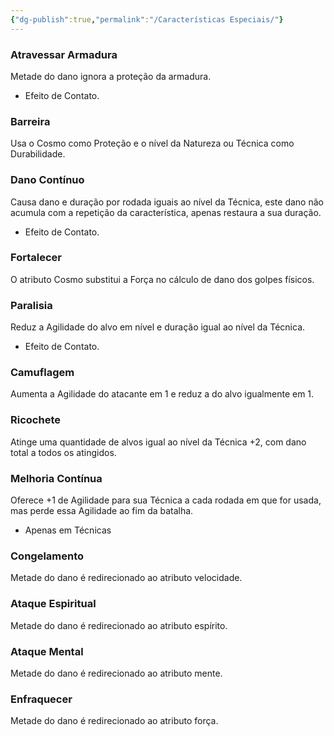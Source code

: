 ```yaml
---
{"dg-publish":true,"permalink":"/Características Especiais/"}
---
```


### Atravessar Armadura

Metade do dano ignora a proteção da armadura.

* Efeito de Contato.

### Barreira

Usa o Cosmo como Proteção e o nível da Natureza ou Técnica como Durabilidade.


### Dano Contínuo

Causa dano e duração por rodada iguais ao nível da Técnica, este dano não acumula com a repetição da característica, apenas restaura a sua duração.

* Efeito de Contato.

### Fortalecer

O atributo Cosmo substitui a Força no cálculo de dano dos golpes físicos.


### Paralisia

Reduz a Agilidade do alvo em nível e duração igual ao nível da Técnica.

* Efeito de Contato.

### Camuflagem

Aumenta a Agilidade do atacante em 1 e reduz a do alvo igualmente em 1.


### Ricochete

Atinge uma quantidade de alvos igual ao nível da Técnica +2, com dano total a todos os atingidos.


### Melhoria Contínua

Oferece +1 de Agilidade para sua Técnica a cada rodada em que for usada, mas perde essa Agilidade ao fim da batalha.

* Apenas em Técnicas


### Congelamento

Metade do dano é redirecionado ao atributo velocidade.


### Ataque Espiritual

Metade do dano é redirecionado ao atributo espírito.


### Ataque Mental

Metade do dano é redirecionado ao atributo mente.

  
### Enfraquecer

Metade do dano é redirecionado ao atributo força.


<script src="https://giscus.app/client.js"
        data-repo="Pl1z3r/suvantagi-wiki"
        data-repo-id="R_kgDONYZixw"
        data-category="Wiki Comments"
        data-category-id="DIC_kwDONYZix84Ck34K"
        data-mapping="pathname"
        data-strict="1"
        data-reactions-enabled="1"
        data-emit-metadata="0"
        data-input-position="top"
        data-theme="preferred_color_scheme"
        data-lang="pt"
        data-loading="lazy"
        crossorigin="anonymous"
        async>
</script>